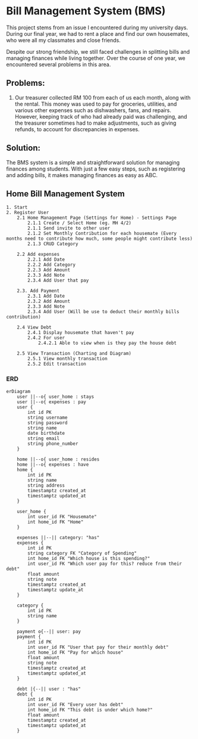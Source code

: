 # Bill Management System (BMS)

This project stems from an issue I encountered during my university days. During our final year, we had to rent a place and find our own housemates, who were all my classmates and close friends. 

Despite our strong friendship, we still faced challenges in splitting bills and managing finances while living together. Over the course of one year, we encountered several problems in this area.

## Problems:
1. Our treasurer collected RM 100 from each of us each month, along with the rental. This money was used to pay for groceries, utilities, and various other expenses such as dishwashers, fans, and repairs. However, keeping track of who had already paid was challenging, and the treasurer sometimes had to make adjustments, such as giving refunds, to account for discrepancies in expenses.

<!-- 2. Sometimes, when we dine outside. We have the problem on someone other than tresurer pay ahead for us. He have to keep track everyone cost and wait for them to pay back.  -->

<!-- Example: A pay for B, C, D meals ahead. But B, C, and D are having different cost for the meals. -->

## Solution:

The BMS system is a simple and straightforward solution for managing finances among students. With just a few easy steps, such as registering and adding bills, it makes managing finances as easy as ABC.

<!-- There are 2 main function in the app, home bills management and personal bills management. -->

## Home Bill Management System

```PseudoCode
1. Start
2. Register User
    2.1 Home Management Page (Settings for Home) - Settings Page
        2.1.1 Create / Select Home (eg. MH 4/2)
        2.1.1 Send invite to other user
        2.1.2 Set Monthly Contribution for each housemate (Every months need to contribute how much, some people might contribute less)
        2.1.3 CRUD Category

    2.2 Add expenses
        2.2.1 Add Date
        2.2.2 Add Category
        2.2.3 Add Amount
        2.3.3 Add Note
        2.3.4 Add User that pay

    2.3. Add Payment
        2.3.1 Add Date
        2.3.2 Add Amount
        2.3.3 Add Note
        2.3.4 Add User (Will be use to deduct their monthly bills contribution)

    2.4 View Debt
        2.4.1 Display housemate that haven't pay
        2.4.2 For user
            2.4.2.1 Able to view when is they pay the house debt

    2.5 View Transaction (Charting and Diagram)
        2.5.1 View monthly transaction
        2.5.2 Edit transaction
``` 

### ERD

```mermaid
erDiagram
    user ||--o{ user_home : stays
    user ||--o{ expenses : pay
    user {
        int id PK
        string username
        string password
        string name
        date birthdate
        string email
        string phone_number
    }
    
    home ||--o{ user_home : resides
    home ||--o{ expenses : have
    home {
        int id PK
        string name
        string address
        timestamptz created_at
        timestamptz updated_at
    }

    user_home {
        int user_id FK "Housemate"
        int home_id FK "Home"
    }

    expenses ||--|| category: "has"
    expenses {
        int id PK
        string category FK "Category of Spending"
        int home_id FK "Which house is this spending?"
        int user_id FK "Which user pay for this? reduce from their debt"
        float amount
        string note
        timestamptz created_at
        timestamptz update_at
    }

    category {
        int id PK
        string name
    }

    payment o{--|| user: pay
    payment {
        int id PK
        int user_id FK "User that pay for their monthly debt"
        int home_id FK "Pay for which house"
        float amount
        string note
        timestamptz created_at
        timestamptz updated_at
    }

    debt |{--|| user : "has"
    debt {
        int id PK
        int user_id FK "Every user has debt"
        int home_id FK "This debt is under which home?"
        float amount
        timestamptz created_at
        timestamptz updated_at
    }

    



```